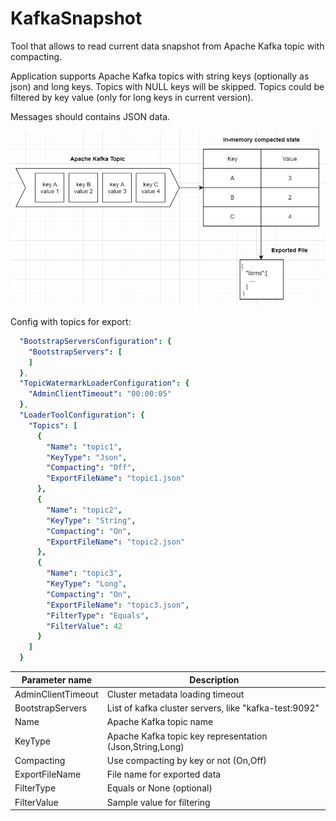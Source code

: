# KafkaSnapshot
Tool that allows to read current data snapshot from Apache Kafka topic with compacting.

Application supports Apache Kafka topics with string keys (optionally as json) and long keys. Topics with NULL keys will be skipped.
Topics could be filtered by key value (only for long keys in current version).

Messages should contains JSON data.

![Details](Details.PNG)

Config with topics for export:

```yaml
  "BootstrapServersConfiguration": {
    "BootstrapServers": [
    ]
  },
  "TopicWatermarkLoaderConfiguration": {
    "AdminClientTimeout": "00:00:05"
  },
  "LoaderToolConfiguration": {
    "Topics": [
      {
        "Name": "topic1",
        "KeyType": "Json",
        "Compacting": "Off",
        "ExportFileName": "topic1.json"
      },
      {
        "Name": "topic2",
        "KeyType": "String",
        "Compacting": "On",
        "ExportFileName": "topic2.json"
      },
      {
        "Name": "topic3",
        "KeyType": "Long",
        "Compacting": "On",
        "ExportFileName": "topic3.json",
        "FilterType": "Equals",
        "FilterValue": 42
      }
    ]
  }
```

| Parameter name | Description   |
| -------------- | ------------- |
| AdminClientTimeout | Cluster metadata loading timeout |
| BootstrapServers | List of kafka cluster servers, like "kafka-test:9092"  |
| Name           | Apache Kafka topic name |
| KeyType        | Apache Kafka topic key representation (Json,String,Long) |
| Compacting     | Use compacting by key or not (On,Off) |
| ExportFileName | File name for exported data  |
| FilterType | Equals or None (optional)  |
| FilterValue | Sample value for filtering |
